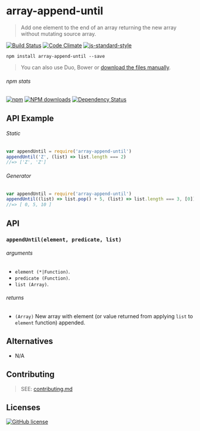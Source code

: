 # array-append-until
> Add one element to the end of an array returning the new array without mutating source array.

[![Build Status](http://img.shields.io/travis/wilmoore/array-append-until.js.svg)](https://travis-ci.org/wilmoore/array-append-until.js) [![Code Climate](https://codeclimate.com/github/wilmoore/array-append-until.js/badges/gpa.svg)](https://codeclimate.com/github/wilmoore/array-append-until.js) [![js-standard-style](https://img.shields.io/badge/code%20style-standard-brightgreen.svg?style=flat)](https://github.com/feross/standard)

```shell
npm install array-append-until --save
```

> You can also use Duo, Bower or [download the files manually](https://github.com/wilmoore/array-append-until.js/releases).

###### npm stats

[![npm](https://img.shields.io/npm/v/array-append-until.svg)](https://www.npmjs.org/package/array-append-until) [![NPM downloads](http://img.shields.io/npm/dm/array-append-until.svg)](https://www.npmjs.org/package/array-append-until) [![Dependency Status](https://gemnasium.com/wilmoore/array-append-until.js.svg)](https://gemnasium.com/wilmoore/array-append-until.js)

## API Example

###### Static

```js
var appendUntil = require('array-append-until')
appendUntil('Z', (list) => list.length === 2)
//=> ['Z', 'Z']
```

###### Generator

```js
var appendUntil = require('array-append-until')
appendUntil((list) => list.pop() + 5, (list) => list.length === 3, [0])
//=> [ 0, 5, 10 ]
```

## API

### `appendUntil(element, predicate, list)`

###### arguments

 - `element (*|Function)`.
 - `predicate (Function)`.
 - `list (Array)`.

###### returns

 - `(Array)` New array with element (or value returned from applying `list` to `element` function) appended.

## Alternatives

 - N/A

## Contributing

> SEE: [contributing.md](contributing.md)

## Licenses

[![GitHub license](https://img.shields.io/github/license/wilmoore/array-append-until.js.svg)](https://github.com/wilmoore/array-append-until.js/blob/master/license)
